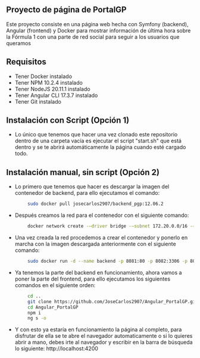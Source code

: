 ## Proyecto de página de PortalGP

Este proyecto consiste en una página web hecha con Symfony (backend), Angular (frontend) y Docker para mostrar información de última hora sobre la Fórmula 1 con una parte de red social para seguir a los usuarios que queramos
## Requisitos

- Tener Docker instalado
- Tener NPM 10.2.4 instalado
- Tener NodeJS 20.11.1 instalado
- Tener Angular CLI 17.3.7 instalado
- Tener Git instalado
## Instalación con Script (Opción 1)

- Lo único que tenemos que hacer una vez clonado este repositorio dentro de una carpeta vacía es ejecutar el script "start.sh" que está dentro y se te abrirá automáticamente la página cuando esté cargado todo.
## Instalación manual, sin script (Opción 2)

- Lo primero que tenemos que hacer es descargar la imagen del contenedor de backend, para ello ejecutamos el comando: 

```bash
        sudo docker pull josecarlos2907/backend_pgp:12.06.2
```

- Después creamos la red para el contenedor con el siguiente comando: 
```bash
        docker network create -–driver bridge -–subnet 172.20.0.0/16 -–gateway 172.20.0.1 red_pgp
```

- Una vez creada la red procedemos a crear el contenedor y ponerlo en marcha con la imagen descargada anteriormente con el siguiente comando: 
```bash
        sudo docker run -d --name backend -p 8081:80 -p 8082:3306 -p 8083:8000 --ip 172.20.0.2 --net red_pgp --entrypoint /bin/sh josecarlospg2907/backend_pgp:12.06.2 -c "/opt/lampp/lampp start && cd /home/usuario/symfony/API_PortalGP && symfony server:start --port=8000"
```

- Ya tenemos la parte del backend en funcionamiento, ahora vamos a poner la parte del frontend, para ello ejecutamos los siguientes comandos en el siguiente orden:
```bash
        cd ..
        git clone https://github.com/JoseCarlos2907/Angular_PortalGP.git
        cd Angular_PortalGP
        npm i
        ng s -o
```


- Y con esto ya estaría en funcionamiento la página al completo, para disfrutar de ella se te abre el navegador automaticamente o si lo quieres abrir a mano, debes irte al navegador y escribir en la barra de búsqueda lo siguiente: http://localhost:4200